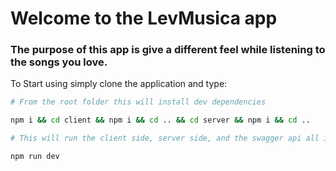 # Welcome to the LevMusica app

### The purpose of this app is give a different feel while listening to the songs you love.

To Start using simply clone the application and type:

```bash
# From the root folder this will install dev dependencies

npm i && cd client && npm i && cd .. && cd server && npm i && cd ..
```

```bash
# This will run the client side, server side, and the swagger api all in one file

npm run dev
```
